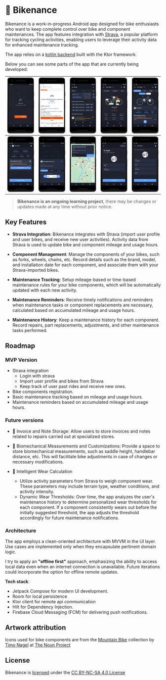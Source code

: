# 🚴‍ Bikenance

Bikenance is a work-in-progress Android app designed for bike enthusiasts who want to keep complete control over bike and component
maintenances. The app features integration with [Strava](https://strava.com/), a popular platform for tracking cycling activities,
enabling users to leverage their activity data for enhanced maintenance tracking.

The app relies on a [kotlin backend](https://github.com/angelpinheiro/bikenance-backend) built with the Ktor framework.

Below you can see some parts of the app that are currently being developed:

| <img src="assets/1.png" width="120"> | <img src="assets/2.png" width="120"> | <img src="assets/3.png" width="120"> | <img src="assets/4.png" width="120"> | <img src="assets/5.png" width="120">  |
|:------------------------------------:|:------------------------------------:|:------------------------------------:|:------------------------------------:|:-------------------------------------:|
| <img src="assets/6.png" width="120"> | <img src="assets/7.png" width="120"> | <img src="assets/8.png" width="120"> | <img src="assets/9.png" width="120"> | <img src="assets/10.png" width="120"> |

> **Bikenance is an ongoing learning project**, there may be changes or updates made at any time without prior notice.

## Key Features

- **Strava Integration**: Bikenance integrates with Strava (import user profile and user bikes, and receive new user activities). Activity
  data from Strava is used to update bike and component mileage and usage hours.

- **Component Management**: Manage the components of your bikes, such as forks, wheels, chains, etc. Record details such as the brand,
  model, and installation date for each component, and associate them with your Strava-imported bikes.

- **Maintenance Tracking**: Setup mileage-based or time-based maintenance rules for your bike components, which will be automatically
  updated with each new activity.

- **Maintenance Reminders**: Receive timely notifications and reminders when maintenance tasks or component replacements are necessary,
  calculated based on accumulated mileage and usage hours.

- **Maintenance History**: Keep a maintenance history for each component. Record
  repairs, part replacements, adjustments, and other maintenance tasks performed.

## Roadmap

### MVP Version

- Strava integration
  - Login with strava
  - Import user profile and bikes from Strava
  - Keep track of user past rides and receive new ones.
- Bike components registration.
- Basic maintenance tracking based on mileage and usage hours.
- Maintenance reminders based on accumulated mileage and usage hours.

### Future versions

- 📄 Invoice and Note Storage: Allow users to store invoices and notes related to repairs carried out
  at specialized stores.

- 📏 Biomechanical Measurements and Customizations: Provide a space to store biomechanical
  measurements, such as saddle height, handlebar distance, etc. This will facilitate bike
  adjustments in case of changes or necessary modifications.

- 🧠 Intelligent Wear Calculation
  - Utilize activity parameters from Strava to weigh component wear. These parameters may include
    terrain type, weather conditions, and activity intensity.
  - Dynamic Wear Thresholds: Over time, the app analyzes the user's maintenance history to
    determine personalized wear thresholds for each component. If a component consistently wears
    out before the initially suggested threshold, the app adjusts the threshold accordingly for
    future maintenance notifications.

### Architecture

The app employs a clean-oriented architecture with MVVM in the UI layer. Use cases are implemented only when they encapsulate
pertinent domain logic.

I try to apply an **"offline first"** approach, emphasizing the ability to access local data even when an internet
connection is unavailable. Future iterations could incorporate the option for offline remote updates.

**Tech stack**:

- Jetpack Compose for modern UI development.
- Room for local persistence
- Ktor client for remote api communication
- Hilt for Dependency Injection.
- Firebase Cloud Messaging (FCM) for delivering push notifications.

## Artwork attribution

Icons used for bike components are from
the [Mountain Bike](https://thenounproject.com/timo40/collection/mountain-bike)
collection by [Timo Nagel](https://thenounproject.com/timo40/)
at [The Noun Project ](https://thenounproject.com)

## License

Bikenance is [licensed](LICENSE.md) under
the [CC BY-NC-SA 4.0 License](https://creativecommons.org/licenses/by-nc-sa/4.0/)



